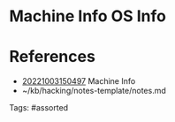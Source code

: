 # Machine Info OS Info

# References
- [20221003150497](/zet/20221003150497/) Machine Info
- ~/kb/hacking/notes-template/notes.md

Tags:
    #assorted

